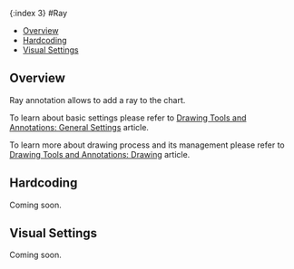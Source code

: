 {:index 3}
#Ray

* [Overview](#overview)
* [Hardcoding](#hardcoding)
* [Visual Settings](#visual_settings)

## Overview

Ray annotation allows to add a ray to the chart.

To learn about basic settings please refer to [Drawing Tools and Annotations: General Settings](General_Settings) article.

To learn more about drawing process and its management please refer to [Drawing Tools and Annotations: Drawing](Drawing) article.

## Hardcoding

Coming soon.

## Visual Settings

Coming soon.